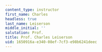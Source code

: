 ```yaml
---
content_type: instructor
first_name: Charles
headless: true
last_name: Leiserson
middle_initial: ''
salutation: Prof.
title: Prof. Charles Leiserson
uid: 1650916a-e340-08ef-7cf3-e98b6241deec
---
```

